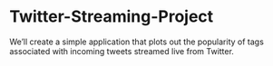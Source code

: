 # Twitter-Streaming-Project
We’ll create a simple application that plots out the popularity of tags associated with incoming tweets streamed live from Twitter.
